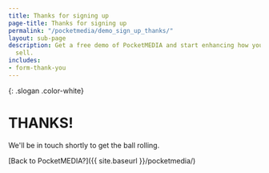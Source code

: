 ```yaml
---
title: Thanks for signing up
page-title: Thanks for signing up
permalink: "/pocketmedia/demo_sign_up_thanks/"
layout: sub-page
description: Get a free demo of PocketMEDIA and start enhancing how your sales team
  sell.
includes:
- form-thank-you
---
```


{: .slogan .color-white}
# THANKS!

We'll be in touch shortly to get the ball rolling.

[Back to PocketMEDIA?]({{ site.baseurl }}/pocketmedia/)

